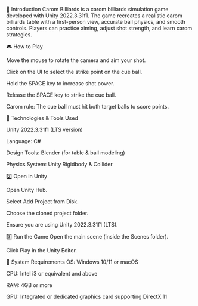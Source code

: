 📌 Introduction
Carom Billiards is a carom billiards simulation game developed with Unity 2022.3.31f1.
The game recreates a realistic carom billiards table with a first-person view, accurate ball physics, and smooth controls.
Players can practice aiming, adjust shot strength, and learn carom strategies.

🎮 How to Play

Move the mouse to rotate the camera and aim your shot.

Click on the UI to select the strike point on the cue ball.

Hold the SPACE key to increase shot power.

Release the SPACE key to strike the cue ball.

Carom rule: The cue ball must hit both target balls to score points.


🔧 Technologies & Tools Used

Unity 2022.3.31f1 (LTS version)

Language: C#

Design Tools: Blender (for table & ball modeling)

Physics System: Unity Rigidbody & Collider


2️⃣ Open in Unity

Open Unity Hub.

Select Add Project from Disk.

Choose the cloned project folder.

Ensure you are using Unity 2022.3.31f1 (LTS).


3️⃣ Run the Game
Open the main scene (inside the Scenes folder).

Click Play in the Unity Editor.

📜 System Requirements
OS: Windows 10/11 or macOS

CPU: Intel i3 or equivalent and above

RAM: 4GB or more

GPU: Integrated or dedicated graphics card supporting DirectX 11
